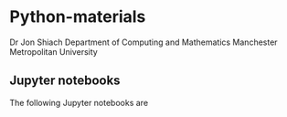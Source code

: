 # Python-materials

Dr Jon Shiach
Department of Computing and Mathematics
Manchester Metropolitan University

## Jupyter notebooks
The following Jupyter notebooks are 
